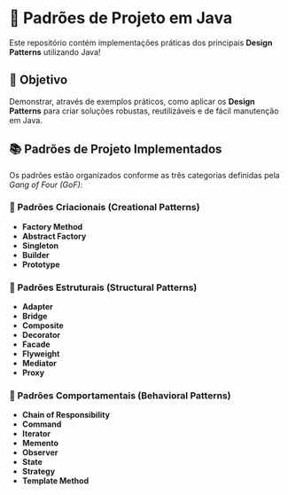 # 🧩 Padrões de Projeto em Java

Este repositório contém implementações práticas dos principais **Design Patterns** utilizando Java!

## 🎯 Objetivo

Demonstrar, através de exemplos práticos, como aplicar os **Design Patterns** para criar soluções robustas, reutilizáveis e de fácil manutenção em Java.

## 📚 Padrões de Projeto Implementados

Os padrões estão organizados conforme as três categorias definidas pela *Gang of Four (GoF)*:

### 🔨 Padrões Criacionais (Creational Patterns)

- **Factory Method**
- **Abstract Factory**
- **Singleton**
- **Builder**
- **Prototype**

### 🧱 Padrões Estruturais (Structural Patterns)

- **Adapter**
- **Bridge**
- **Composite**
- **Decorator**
- **Facade**
- **Flyweight**
- **Mediator**
- **Proxy**

### 🔁 Padrões Comportamentais (Behavioral Patterns)

- **Chain of Responsibility**
- **Command**
- **Iterator**
- **Memento**
- **Observer**
- **State**
- **Strategy**
- **Template Method**
